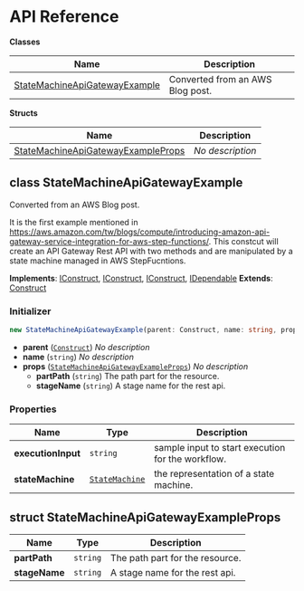 # API Reference

**Classes**

Name|Description
----|-----------
[StateMachineApiGatewayExample](#projen-statemachine-example-statemachineapigatewayexample)|Converted from an AWS Blog post.


**Structs**

Name|Description
----|-----------
[StateMachineApiGatewayExampleProps](#projen-statemachine-example-statemachineapigatewayexampleprops)|*No description*



## class StateMachineApiGatewayExample  <a id="projen-statemachine-example-statemachineapigatewayexample"></a>

Converted from an AWS Blog post.

It is the first example mentioned in https://aws.amazon.com/tw/blogs/compute/introducing-amazon-api-gateway-service-integration-for-aws-step-functions/.
This constcut will create an API Gateway Rest API with two methods and
are manipulated by a state machine managed in AWS StepFucntions.

__Implements__: [IConstruct](#constructs-iconstruct), [IConstruct](#aws-cdk-core-iconstruct), [IConstruct](#constructs-iconstruct), [IDependable](#aws-cdk-core-idependable)
__Extends__: [Construct](#aws-cdk-core-construct)

### Initializer




```ts
new StateMachineApiGatewayExample(parent: Construct, name: string, props: StateMachineApiGatewayExampleProps)
```

* **parent** (<code>[Construct](#aws-cdk-core-construct)</code>)  *No description*
* **name** (<code>string</code>)  *No description*
* **props** (<code>[StateMachineApiGatewayExampleProps](#projen-statemachine-example-statemachineapigatewayexampleprops)</code>)  *No description*
  * **partPath** (<code>string</code>)  The path part for the resource. 
  * **stageName** (<code>string</code>)  A stage name for the rest api. 



### Properties


Name | Type | Description 
-----|------|-------------
**executionInput** | <code>string</code> | sample input to start execution for the workflow.
**stateMachine** | <code>[StateMachine](#aws-cdk-aws-stepfunctions-statemachine)</code> | the representation of a state machine.



## struct StateMachineApiGatewayExampleProps  <a id="projen-statemachine-example-statemachineapigatewayexampleprops"></a>






Name | Type | Description 
-----|------|-------------
**partPath** | <code>string</code> | The path part for the resource.
**stageName** | <code>string</code> | A stage name for the rest api.



